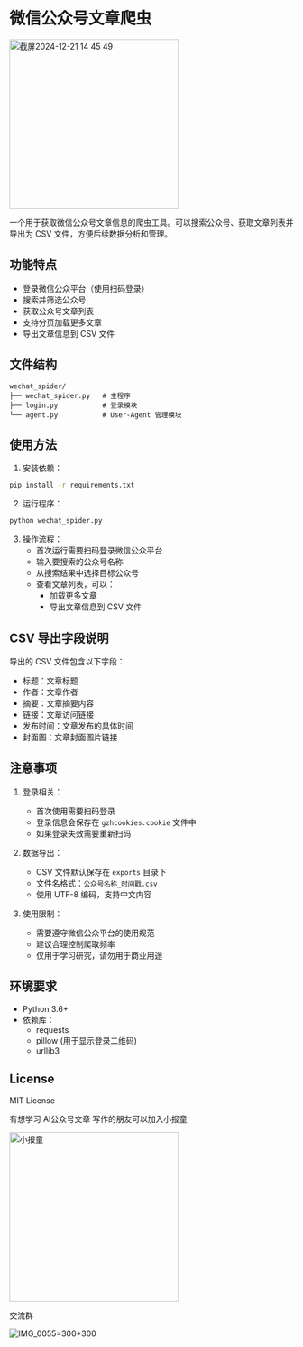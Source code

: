 # 微信公众号文章爬虫
<img width="300" alt="截屏2024-12-21 14 45 49" src="https://github.com/user-attachments/assets/3506502c-e162-42a0-933a-0b27f3844cc6" />

一个用于获取微信公众号文章信息的爬虫工具。可以搜索公众号、获取文章列表并导出为 CSV 文件，方便后续数据分析和管理。

## 功能特点

- 登录微信公众平台（使用扫码登录）
- 搜索并筛选公众号
- 获取公众号文章列表
- 支持分页加载更多文章
- 导出文章信息到 CSV 文件

## 文件结构

```
wechat_spider/
├── wechat_spider.py   # 主程序
├── login.py           # 登录模块
└── agent.py           # User-Agent 管理模块
```

## 使用方法

1. 安装依赖：
```bash
pip install -r requirements.txt
```

2. 运行程序：
```bash
python wechat_spider.py
```

3. 操作流程：
   - 首次运行需要扫码登录微信公众平台
   - 输入要搜索的公众号名称
   - 从搜索结果中选择目标公众号
   - 查看文章列表，可以：
     - 加载更多文章
     - 导出文章信息到 CSV 文件

## CSV 导出字段说明

导出的 CSV 文件包含以下字段：
- 标题：文章标题
- 作者：文章作者
- 摘要：文章摘要内容
- 链接：文章访问链接
- 发布时间：文章发布的具体时间
- 封面图：文章封面图片链接

## 注意事项

1. 登录相关：
   - 首次使用需要扫码登录
   - 登录信息会保存在 `gzhcookies.cookie` 文件中
   - 如果登录失效需要重新扫码

2. 数据导出：
   - CSV 文件默认保存在 `exports` 目录下
   - 文件名格式：`公众号名称_时间戳.csv`
   - 使用 UTF-8 编码，支持中文内容

3. 使用限制：
   - 需要遵守微信公众平台的使用规范
   - 建议合理控制爬取频率
   - 仅用于学习研究，请勿用于商业用途

## 环境要求

- Python 3.6+
- 依赖库：
  - requests
  - pillow (用于显示登录二维码)
  - urllib3

## License

MIT License

有想学习 AI公众号文章 写作的朋友可以加入小报童

<img width="300" alt="小报童" src="https://github.com/user-attachments/assets/4cfc78d7-e99d-447e-9cc6-24ac09315236" />

交流群

![IMG_0055](https://github.com/user-attachments/assets/ee2c03f7-29b5-482a-88af-1f95ee85b592)=300*300

